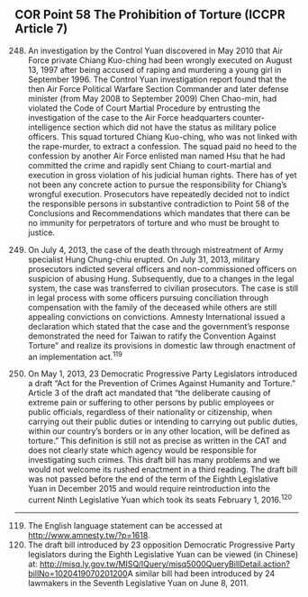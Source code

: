 ## COR Point 58 The Prohibition of Torture (ICCPR Article 7)

<ol start="248">
  <li><p>An investigation by the Control Yuan discovered in May 2010 that Air Force private Chiang Kuo-ching had been wrongly executed on August 13, 1997 after being accused of raping and murdering a young girl in September 1996. The Control Yuan investigation report found that the then Air Force Political Warfare Section Commander and later defense minister (from May 2008 to September 2009) Chen Chao-min, had violated the Code of Court Martial Procedure by entrusting the investigation of the case to the Air Force headquarters counter-intelligence section which did not have the status as military police officers. This squad tortured Chiang Kuo-ching, who was not linked with the rape-murder, to extract a confession. The squad paid no heed to the confession by another Air Force enlisted man named Hsu that he had committed the crime and rapidly sent Chiang to court-martial and execution in gross violation of his judicial human rights. There has of yet not been any concrete action to pursue the responsibility for Chiang’s wrongful execution. Prosecutors have repeatedly decided not to indict the responsible persons in substantive contradiction to Point 58 of the Conclusions and Recommendations which mandates that there can be no immunity for perpetrators of torture and who must be brought to justice.</p></li>

  <li><p>On July 4, 2013, the case of the death through mistreatment of Army specialist Hung Chung-chiu erupted. On July 31, 2013, military prosecutors indicted several officers and non-commissioned officers on suspicion of abusing Hung. Subsequently, due to a changes in the legal system, the case was transferred to civilian prosecutors. The case is still in legal process with some officers pursuing conciliation through compensation with the family of the deceased while others are still appealing convictions on convictions. Amnesty International issued a declaration which stated that the case and the government’s response demonstrated the need for Taiwan to ratify the Convention Against Torture” and realize its provisions in domestic law through enactment of an implementation act.<sup>119</sup></p></li>

  <li><p>On May 1, 2013, 23 Democratic Progressive Party Legislators introduced a draft “Act for the Prevention of Crimes Against Humanity and Torture.” Article 3 of the draft act mandated that “the deliberate causing of extreme pain or suffering to other persons by public employees or public officials, regardless of their nationality or citizenship, when carrying out their public duties or intending to carrying out public duties, within our country’s borders or in any other location, will be defined as torture.” This definition is still not as precise as written in the CAT and does not clearly state which agency would be responsible for investigating such crimes. This draft bill has many problems and we would not welcome its rushed enactment in a third reading. The draft bill was not passed before the end of the term of the Eighth Legislative Yuan in December 2015 and would require reintroduction into the current Ninth Legislative Yuan which took its seats February 1, 2016.<sup>120</sup></p></li>
</ol>

-----

<ol start="119">
  <li>The English language statement can be accessed at <a href="http://www.amnesty.tw/?p=1618" target="_blank">http://www.amnesty.tw/?p=1618</a>.
  <li>The draft bill introduced by 23 opposition Democratic Progressive Party legislators during the Eighth Legislative Yuan can be viewed (in Chinese) at: <a href="http://misq.ly.gov.tw/MISQ/IQuery/misq5000QueryBillDetail.action?billNo=1020419070201200" target="_blank">http://misq.ly.gov.tw/MISQ/IQuery/misq5000QueryBillDetail.action?billNo=1020419070201200</a>A similar bill had been introduced by 24 lawmakers in the Seventh Legislative Yuan on June 8, 2011.</li>
</ol>


